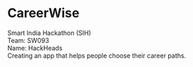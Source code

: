 # CareerWise
Smart India Hackathon (SIH) \
Team: SW093\
Name: HackHeads\
Creating an app that helps people choose their career paths.
